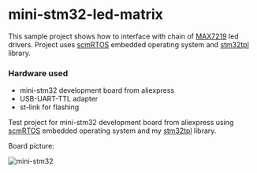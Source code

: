 mini-stm32-led-matrix
=====================

This sample project shows how to interface with chain of [MAX7219][max7219] led drivers.
Project uses [scmRTOS][scmrtos] embedded operating system and [stm32tpl][stm32tpl] library.

### Hardware used

   * mini-stm32 development board from aliexpress
   * USB-UART-TTL adapter
   * st-link for flashing

Test project for mini-stm32 development board from aliexpress using [scmRTOS][scmrtos] embedded operating system and my [stm32tpl][stm32tpl] library.

Board picture:

![mini-stm32][picture]

[scmrtos]: https://github.com/scmrtos/scmrtos
[stm32tpl]: https://github.com/antongus/stm32tpl
[max7219]: https://datasheets.maximintegrated.com/en/ds/MAX7219-MAX7221.pdf
[picture]: https://cloud.githubusercontent.com/assets/6680984/19359367/b9615822-919b-11e6-8464-235b07486fe1.jpg
